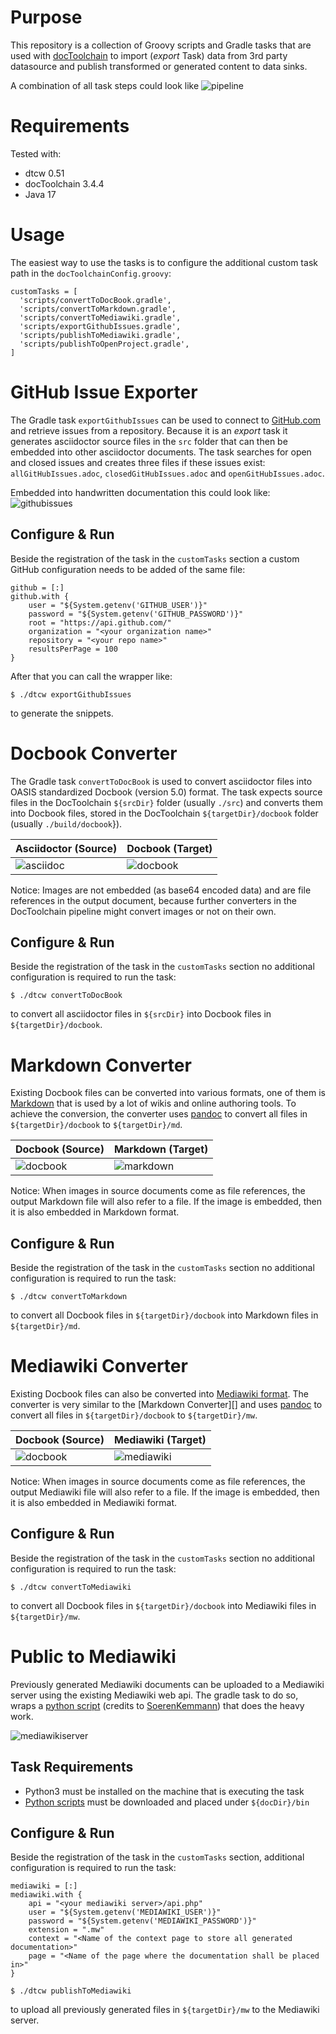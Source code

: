 # Purpose
This repository is a collection of Groovy scripts and Gradle tasks that are used with [docToolchain](https://github.com/docToolchain/docToolchain)
to import (_export_ Task) data from 3rd party datasource and publish transformed or generated content to data sinks.

A combination of all task steps could look like
![pipeline][0]


# Requirements
Tested with:
- dtcw 0.51
- docToolchain 3.4.4
- Java 17

# Usage
The easiest way to use the tasks is to configure the additional custom task path in the `docToolchainConfig.groovy`:
````
customTasks = [
  'scripts/convertToDocBook.gradle',
  'scripts/convertToMarkdown.gradle',
  'scripts/convertToMediawiki.gradle',
  'scripts/exportGithubIssues.gradle',
  'scripts/publishToMediawiki.gradle',
  'scripts/publishToOpenProject.gradle',
]
````

# GitHub Issue Exporter
The Gradle task `exportGithubIssues` can be used to connect to [GitHub.com](https://www.github.com) and retrieve issues from a repository.
Because it is an _export_ task it generates asciidoctor source files in the `src` folder that can then be embedded into other asciidoctor
documents. The task searches for open and closed issues and creates three files if these issues exist: `allGitHubIssues.adoc`,
`closedGitHubIssues.adoc` and `openGitHubIssues.adoc`.

Embedded into handwritten documentation this could look like:
![githubissues][1]

## Configure & Run
Beside the registration of the task in the `customTasks` section a custom GitHub configuration needs to be added of the same file:
````
github = [:]
github.with {
    user = "${System.getenv('GITHUB_USER')}"
    password = "${System.getenv('GITHUB_PASSWORD')}"
    root = "https://api.github.com/"
    organization = "<your organization name>"
    repository = "<your repo name>"
    resultsPerPage = 100
}
````

After that you can call the wrapper like:
````
$ ./dtcw exportGithubIssues
````
to generate the snippets.

# Docbook Converter
The Gradle task `convertToDocBook` is used to convert asciidoctor files into OASIS standardized Docbook (version 5.0) format. The task
expects source files in the DocToolchain `${srcDir}` folder (usually `./src`) and converts them into Docbook files, stored in the
DocToolchain `${targetDir}/docbook` folder (usually `./build/docbook`}).

| Asciidoctor (Source) | Docbook (Target) |
|----------------------|------------------|
| ![asciidoc][2]       | ![docbook][3]    |

Notice: Images are not embedded (as base64 encoded data) and are file references in the output document, because further converters in the
DocToolchain pipeline might convert images or not on their own.

## Configure & Run
Beside the registration of the task in the `customTasks` section no additional configuration is required to run the task:
````
$ ./dtcw convertToDocBook
````
to convert all asciidoctor files in `${srcDir}` into Docbook files in `${targetDir}/docbook`.

# Markdown Converter
Existing Docbook files can be converted into various formats, one of them is [Markdown](https://daringfireball.net/projects/markdown) that
is used by a lot of wikis and online authoring tools. To achieve the conversion, the converter uses [pandoc](https://pandoc.org) to convert
all files in `${targetDir}/docbook` to `${targetDir}/md`.

| Docbook (Source) | Markdown (Target) |
|------------------|-------------------|
| ![docbook][3]    | ![markdown][4]    |

Notice: When images in source documents come as file references, the output Markdown file will also refer to a file. If the image is 
embedded, then it is also embedded in Markdown format.

## Configure & Run
Beside the registration of the task in the `customTasks` section no additional configuration is required to run the task:
````
$ ./dtcw convertToMarkdown
````
to convert all Docbook files in `${targetDir}/docbook` into Markdown files in `${targetDir}/md`.

# Mediawiki Converter
Existing Docbook files can also be converted into [Mediawiki format](https://www.mediawiki.org). The converter is very similar to the
[Markdown Converter][] and uses [pandoc](https://pandoc.org) to convert all files in `${targetDir}/docbook` to `${targetDir}/mw`.

| Docbook (Source) | Mediawiki (Target) |
|------------------|--------------------|
| ![docbook][3]    | ![mediawiki][5]    |

Notice: When images in source documents come as file references, the output Mediawiki file will also refer to a file. If the image is
embedded, then it is also embedded in Mediawiki format.

## Configure & Run
Beside the registration of the task in the `customTasks` section no additional configuration is required to run the task:
````
$ ./dtcw convertToMediawiki
````
to convert all Docbook files in `${targetDir}/docbook` into Mediawiki files in `${targetDir}/mw`.

# Public to Mediawiki
Previously generated Mediawiki documents can be uploaded to a Mediawiki server using the existing Mediawiki web api. The gradle task to do
so, wraps a [python script](https://github.com/SoerenKemmann/mediawiki-utils) (credits to [SoerenKemmann](https://github.com/SoerenKemmann))
that does the heavy work.

![mediawikiserver][6]

## Task Requirements
- Python3 must be installed on the machine that is executing the task
- [Python scripts](https://github.com/SoerenKemmann/mediawiki-utils) must be downloaded and placed under `${docDir}/bin`

## Configure & Run
Beside the registration of the task in the `customTasks` section, additional configuration is required to run the task:
````
mediawiki = [:]
mediawiki.with {
    api = "<your mediawiki server>/api.php"
    user = "${System.getenv('MEDIAWIKI_USER')}"
    password = "${System.getenv('MEDIAWIKI_PASSWORD')}"
    extension = ".mw"
    context = "<Name of the context page to store all generated documentation>"
    page = "<Name of the page where the documentation shall be placed in>"
}
````

````
$ ./dtcw publishToMediawiki
````
to upload all previously generated files in `${targetDir}/mw` to the Mediawiki server.

[0]: res/images/dtc-pipeline.drawio.png
[1]: res/images/screenshot.png
[2]: res/images/asciidoctor.png
[3]: res/images/docbook.png
[4]: res/images/markdown.png
[5]: res/images/mediawiki.png
[6]: res/images/mediawikiserver.png

